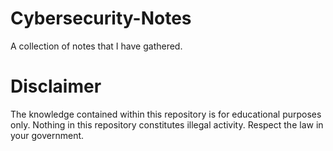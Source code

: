 # Cybersecurity-Notes
A collection of notes that I have gathered. 

# Disclaimer
The knowledge contained within this repository is for educational purposes only. Nothing in this repository constitutes illegal activity. Respect the law in your government.
